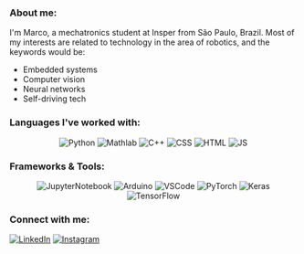  
### About me:
I'm Marco, a mechatronics student at Insper from São Paulo, Brazil. Most of my interests are related to technology in the area of robotics, and the keywords would be: 
* Embedded systems
* Computer vision
* Neural networks
* Self-driving tech


### Languages I've worked with:
<p align="center">
  <img src="https://img.shields.io/badge/Python-3474a8?style=for-the-badge&logo=python&logoColor=white" alt="Python">
  <img src="https://img.shields.io/badge/Mathlab-d6610d?style=for-the-badge&logo=Mathlab&logoColor=white" alt="Mathlab">
  <img src="https://img.shields.io/badge/C%2B%2B-00599C?style=for-the-badge&logo=c%2B%2B&logoColor=white" alt="C++">
  <img src="https://img.shields.io/badge/CSS-239120?&style=for-the-badge&logo=css3&logoColor=white" alt="CSS">
  <img src="https://img.shields.io/badge/HTML5-E34F26?style=for-the-badge&logo=html5&logoColor=white" alt="HTML">
  <img src="https://img.shields.io/badge/JavaScript-323330?style=for-the-badge&logo=javascript&logoColor=F7DF1E" alt="JS">
<p />
  

<!--   [![Top Langs](https://github-readme-stats.vercel.app/api/top-langs/?username=marcotuliomrt&theme=dracula)](https://github.com/marcotuliomrt/github-readme-stats) -->


### Frameworks & Tools:
<p align="center">
 <img src="https://img.shields.io/badge/Jupyter-f47820?style=for-the-badge&logo=Jupyter&logoColor=white" alt="JupyterNotebook">
 <img src="https://img.shields.io/badge/Arduino-089494?style=for-the-badge&logo=Arduino&logoColor=white" alt="Arduino">
 <img src="https://img.shields.io/badge/VSCode-00599C?style=for-the-badge&logo=VisualStudioCode&logoColor=white" alt="VSCode">
 <img src="https://img.shields.io/badge/Pytorch-e84c2c?style=for-the-badge&logo=Pytorch&logoColor=white" alt="PyTorch">
 <img src="https://img.shields.io/badge/Keras-DD0031?style=for-the-badge&logo=Keras&logoColor=white" alt="Keras">
 <img src="https://img.shields.io/badge/TensorFlow-f87404?style=for-the-badge&logo=TensorFlow&logoColor=white" alt="TensorFlow">
 
  



### Connect with me:
<a href="https://www.linkedin.com/in/marco-tulio-masselli-rainho-teixeira-86967721b/"><img src="https://img.shields.io/badge/LinkedIn-0072b1?style=for-the-badge&logo=LinkedIn&logoColor=white" alt="LinkedIn"></a>
<a href="https://www.instagram.com/marcomrt_/?hl=en"><img src="https://img.shields.io/badge/Instagram-0072b1?style=for-the-badge&logo=Instagram&logoColor=white" alt="Instagram"></a>
 
